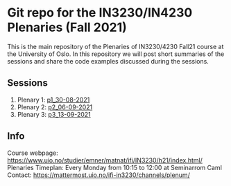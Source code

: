 # Git repo for the IN3230/IN4230 Plenaries (Fall 2021) #

This is the main repository of the Plenaries of IN3230/4230 Fall21 course at the
University of Oslo.
In this repository we will post short summaries of the sessions and share the
code examples discussed during the sessions.

## Sessions ##

  1. Plenary 1: [p1_30-08-2021](p1_30-08-2021/)
  2. Plenary 2: [p2_06-09-2021](p2_06-09-2021/)
  3. Plenary 3: [p3_13-09-2021](p3_13-09-2021/)

## Info ##

Course webpage: <https://www.uio.no/studier/emner/matnat/ifi/IN3230/h21/index.html/>
Plenaries Timeplan: Every Monday from 10:15 to 12:00 at Seminarrom Caml
Contact: <https://mattermost.uio.no/ifi-in3230/channels/plenum/>
